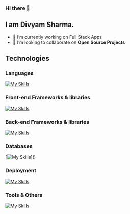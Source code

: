 ### Hi there 👋
## I am Divyam Sharma.


- 🔭 I’m currently working on Full Stack Apps
- 👯 I’m looking to collaborate on **Open Source Projects**


## Technologies  
### Languages
[![My Skills](https://skillicons.dev/icons?i=html,css,sass,javascript,ts,java)]()

### Front-end Frameworks & libraries
[![My Skills](https://skillicons.dev/icons?i=react,nextjs,bootstrap,tailwind,materialui,redux)]()

### Back-end Frameworks & libraries
[![My Skills](https://skillicons.dev/icons?i=nodejs,express,firebase,prisma)]()

### Databases
[![My Skills](https://skillicons.dev/icons?i=mongodb,mysql,redis,sqlite,firebase,)]()

### Deployment
[![My Skills](https://skillicons.dev/icons?i=netlify,heroku,planetscale,vercel,codepen)]()

### Tools & Others
[![My Skills](https://skillicons.dev/icons?i=visualstudio,postman,webpack,git,github,vite)]()
